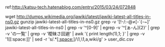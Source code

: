 ref:http://katsu-tech.hatenablog.com/entry/2015/03/24/072848

wget http://dumps.wikimedia.org/jawiki/latest/jawiki-latest-all-titles-in-ns0.gz
gunzip jawiki-latest-all-titles-in-ns0.gz
grep -v '[!-/:-@≠\[-`{-~]' jawiki-latest-all-titles-in-ns0 | grep -v '^[0-9]' | egrep -v '^[ぁ-ん]{2}' | grep -v 'の一覧' | grep -v '曖昧さ回避' | awk '{ print length($1),$1; }' | grep -v '1[[:space:]]' | sed -r 's/.*[[:space:]](.*)/\1,\1,a,wiki/g' > user_dic.csv

